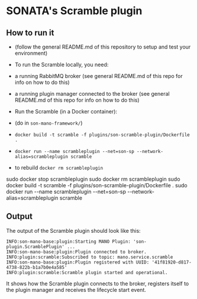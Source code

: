 # SONATA's Scramble plugin

## How to run it

* (follow the general README.md of this repository to setup and test your environment)
* To run the Scramble locally, you need:
 * a running RabbitMQ broker (see general README.md of this repo for info on how to do this)
 * a running plugin manager connected to the broker (see general README.md of this repo for info on how to do this)
 
* Run the Scramble (in a Docker container):
 * (do in `son-mano-framework/`)
 * `docker build -t scramble -f plugins/son-scramble-plugin/Dockerfile .`
 * `docker run --name scrambleplugin --net=son-sp --network-alias=scrambleplugin scramble`
 * to rebuild `docker rm scrambleplugin`
 


sudo docker stop scrambleplugin
sudo docker rm scrambleplugin
sudo docker build -t scramble -f plugins/son-scramble-plugin/Dockerfile .
sudo docker run --name scrambleplugin --net=son-sp --network-alias=scrambleplugin scramble

## Output
The output of the Scramble plugin should look like this:

```
INFO:son-mano-base:plugin:Starting MANO Plugin: 'son-plugin.ScramblePlugin' ...
INFO:son-mano-base:plugin:Plugin connected to broker.
INFO:plugin:scramble:Subscribed to topic: mano.service.scramble
INFO:son-mano-base:plugin:Plugin registered with UUID: '41f81920-d817-4738-822b-b1a7b0e4a585'
INFO:plugin:scramble:Scramble plugin started and operational.
```

It shows how the Scramble plugin connects to the broker, registers itself to the plugin manager and receives the lifecycle start event.

